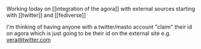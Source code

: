 Working today on [[integration of the agora]] with external sources starting with [[twitter]] and [[fediverse]]

I'm thinking of having anyone with a twitter/masto account "claim" their id on agora which is just going to be their id on the external site e.g. vera@twitter.com

